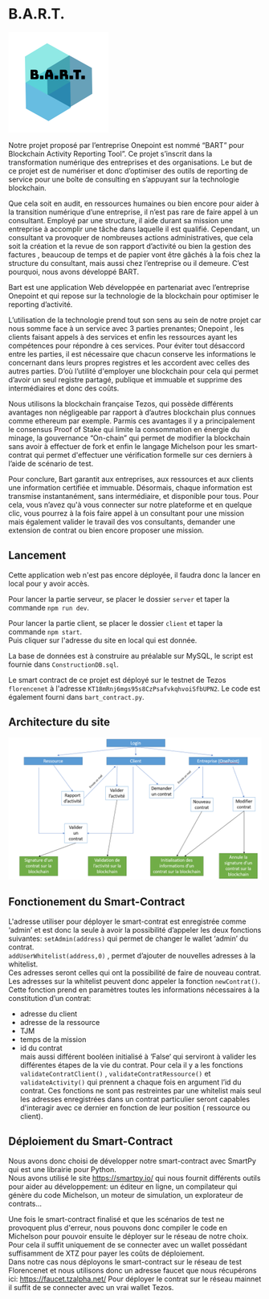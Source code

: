 ﻿# B.A.R.T.

![image](https://github.com/QuentinGib/Web_BART/blob/main/client/public/img/logoBART.png)

Notre projet proposé par l’entreprise Onepoint est nommé “BART” pour Blockchain Activity Reporting Tool”.
Ce projet s’inscrit dans la transformation numérique des entreprises et des organisations.
Le but de ce projet est de numériser et donc d’optimiser des outils de reporting de service pour une boîte de consulting en s’appuyant sur la technologie blockchain.

Que cela soit en audit, en ressources humaines ou bien encore pour aider à la transition numérique d’une entreprise, il n’est pas rare de faire appel à un consultant. Employé par une structure, il aide durant sa mission une entreprise à accomplir une tâche dans laquelle il est qualifié. Cependant, un consultant va provoquer de nombreuses actions administratives, que cela soit la création et la revue de son rapport d’activité ou bien la gestion des factures , beaucoup de temps et de papier vont être gâchés à la fois chez la structure du consultant, mais aussi chez l’entreprise ou il demeure. C’est pourquoi, nous avons développé BART.

Bart est une application Web développée en partenariat avec l’entreprise Onepoint et qui repose sur la technologie de la blockchain pour optimiser le reporting d’activité.

L’utilisation de la technologie prend tout son sens au sein de notre projet car nous somme face à un service avec 3 parties prenantes; Onepoint , les clients faisant appels à des services et enfin les ressources ayant les compétences pour répondre à ces services.
Pour éviter tout désaccord entre les parties, il est nécessaire que chacun conserve les informations le concernant dans leurs propres registres et les accordent avec celles des autres parties. D’où l’utilité d'employer une blockchain pour cela qui permet d’avoir un seul registre partagé, publique et immuable et supprime des intermédiaires et donc des coûts.

Nous utilisons la blockchain française Tezos, qui possède différents avantages non négligeable par rapport à d’autres blockchain plus connues comme ethereum par exemple.
Parmis ces avantages il y a principalement le consensus Proof of Stake qui limite la consommation en énergie du minage, la gouvernance “On-chain” qui permet de modifier la blockchain sans avoir à effectuer de fork et enfin le langage Michelson pour les smart-contrat qui permet d'effectuer une vérification formelle sur ces derniers à l’aide de scénario de test.

Pour conclure, Bart garantit aux entreprises, aux ressources et aux clients une information certifiée et immuable. Désormais, chaque information est transmise instantanément, sans intermédiaire, et disponible pour tous. Pour cela, vous n’avez qu'à vous connecter sur notre plateforme et en quelque clic, vous pourrez à la fois faire appel à un consultant pour une mission mais également valider le travail des vos consultants, demander une extension de contrat ou bien encore proposer une mission.

## Lancement

Cette application web n'est pas encore déployée, il faudra donc la lancer en local pour y avoir accès.

Pour lancer la partie serveur, se placer le dossier `server` et taper la commande `npm run dev`.  

Pour lancer la partie client, se placer le dossier `client` et taper la commande `npm start`.  
Puis cliquer sur l'adresse du site en local qui est donnée.

La base de données est à construire au préalable sur MySQL, le script est fournie dans `ConstructionDB.sql`.

Le smart contract de ce projet est déployé sur le testnet de Tezos `florencenet` à l'adresse `KT18mRnj6mgs95s8CzPsafvkqhvoiSfbUPN2`. Le code est également fourni dans `bart_contract.py`.

## Architecture du site

![image](https://github.com/QuentinGib/Web_BART/blob/main/client/public/img/Architecture.PNG)


## Fonctionement du Smart-Contract

L'adresse utiliser pour déployer le smart-contrat est enregistrée comme ‘admin’ et est donc la seule à avoir la possibilité d’appeler les deux fonctions suivantes:
`setAdmin(address)` qui permet de changer le wallet ‘admin’ du contrat.  
`addUserWhitelist(address,0)` , permet d’ajouter de nouvelles adresses à la whitelist.  
Ces adresses seront celles qui ont la possibilité de faire de nouveau contrat.  
Les adresses sur la whitelist peuvent donc appeler la fonction `newContrat()`.  
Cette fonction prend en paramètres toutes les informations nécessaires à la constitution d’un contrat:  
- adresse du client
- adresse de la ressource
- TJM
- temps de la mission
- id du contrat  
mais aussi différent booléen initialisé à ‘False‘ qui serviront à valider les différentes étapes de la vie du contrat.
Pour cela il y a les fonctions `validateContratClient()` , `validateContratRessource()` et `validateActivity()` qui prennent a chaque fois en argument l’id du contrat. Ces fonctions ne sont pas restreintes par une whitelist mais seul les adresses enregistrées dans un contrat particulier seront capables d'interagir avec ce dernier en fonction de leur position ( ressource ou client).

## Déploiement du Smart-Contract 

Nous avons donc choisi de développer notre smart-contract avec SmartPy qui est une librairie pour Python.   
Nous avons utilisé le site https://smartpy.io/ qui nous fournit différents outils pour aider au développement: un éditeur en ligne, un compilateur qui génère du code Michelson, un moteur de simulation, un explorateur de contrats...

Une fois le smart-contract finalisé et que les scénarios de test ne provoquent plus d'erreur, nous pouvons donc compiler le code en Michelson pour pouvoir ensuite le déployer sur le réseau de notre choix. Pour cela il suffit uniquement de se connecter avec un wallet possédant suffisamment de XTZ pour payer les coûts de déploiement.  
Dans notre cas nous déployons le smart-contract sur le réseau de test Florencenet et nous utilisons donc un adresse faucet que nous récupérons ici: https://faucet.tzalpha.net/
Pour déployer le contrat sur le réseau mainnet il suffit de se connecter avec un vrai wallet Tezos.
